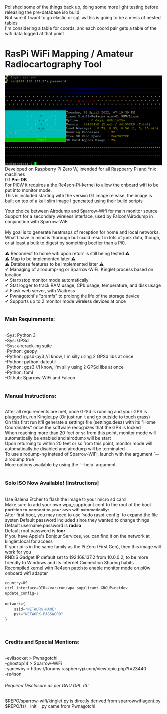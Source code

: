Polished some of the things back up, doing some more light testing before releasing the pre-database iso build <br>
Not sure if I want to go elastic or sql, as this is going to be a mess of nested tables <br>
I'm considering a table for coords, and each coord pair gets a table of the wifi data logged at that point <br>
# RasPi WiFi Mapping / Amateur Radiocartography Tool
![Image](https://github.com/radiocartographyenthusiast/Kinglet/blob/0.1-testing/kinglet-ssh.png?raw=true) <br>
Developed on Raspberry Pi Zero W, intended for all Raspberry Pi and \*nix machines <br>
0.1 <b>Pre-DB</b> <br>
For Pi0W it requires a the Re4son-Pi-Kernel to allow the onboard wifi to be put into monitor mode. <br> 
This is included starting with the version 0.1 image release, the image is built on top of a kali slim image I generated using their build scripts <br>
 <br>
Your choice between Airodump and Sparrow-Wifi for main monitor source <br>
Support for a secondary wireless interface, used by Falcon/Airodump in conjunction with Sparrow-WiFi <br>
<br>
My goal is to generate heatmaps of reception for home and local networks. What I have in mind is thorough but could result in lots of junk data, though, or at least a bulk to digest by something beefier than a Pi0. <br>
 <br>
⚠ Reconnect to home wifi upon return is still being tested ⚠ <br>
⚠ Map to be implemented later ⚠ <br>
⚠ Database features to be implemented later ⚠ <br>
✔ Managing of airodump-ng or Sparrow-WiFi: Kinglet process based on location <br>
✔ Start/stop monitor mode automatically <br>
✔ Stat logger to track RAM usage, CPU usage, temperature, and disk usage <br>
✔ Flask web server, with Waitress <br>
✔ Pwnagotchi's "zramfs" to prolong the life of the storage device <br>
✔ Supports up to 2 monitor mode wireless devices at once <br>
 <br>
<h3>Main Requirements:</h3> <br>
-Sys: Python 3 <br>
-Sys: GPSd <br>
-Sys: aircrack-ng suite <br>
-Python: geopy <br>
-Python: gpsd-py3 //I know, I'm silly using 2 GPSd libs at once<br>
-Python: python-dateutil <br>
-Python: gps3 //I know, I'm silly using 2 GPSd libs at once<br>
-Python: toml <br>
-Github: Sparrow-WiFi and Falcon <br>
 <br>
<h3>Manual Instructions:</h3> <br>
After all requirements are met, once GPSd is running and your GPS is plugged in, run Kinglet.py (Or just run it and go outside to touch grass) <br>
On this first run it'll generate a settings file (settings.deez) with its "Home Coordinates" once the software recognizes that the GPS is locked <br>
When reaching more than 20 feet or so from this point, monitor mode will automatically be enabled and airodump will be start <br>
Upon returning to within 20 feet or so from this point, monitor mode will automatically be disabled and airodump will be terminated <br>
To use airodump-ng instead of Sparrow-WiFi, launch with the argument `--airodump true` <br>
More options available by using the `--help` argument <br>
 <br>
<h3>Solo ISO Now Available! [Instructions]</h3> <br>
Use Balena Etcher to flash the image to your micro sd card <br>
Make sure to add your own wpa_supplicant.conf to the root of the boot partition to connect to your own wifi automatically: <br>
After first boot, you may need to use `sudo raspi-config` to expand the file systen <br?
<b>Default password included</b> since they wanted to change things<br>
Default username:password is <b>rad</b>:<b>io</b> <br>
Default root password is <b>toor</b> <br>
If you have Apple's Bonjour Services, you can find it on the network at kinglet.local for access <br>
If your pi is in the same family as the Pi Zero (First Gen), then this image will work for you <br>
RNDIS Gadget IP default set to 192.168.137.2 from 10.0.0.2, to be more friendly to Windows and its Internet Connection Sharing habits <br>
Recompiled kernel with Re4son patch to enable monitor mode on pi0w onboard wifi adapter <br>

``` python
country=US
ctrl_interface=DIR=/var/run/wpa_supplicant GROUP=netdev
update_config=1

network={
    ssid="NETWORK-NAME"
    psk="NETWORK-PASSWORD"
}
```
<br>
<h3>Credits and Special Mentions:</h3> <br>
-evilsocket > Pwnagotchi <br>
-ghostop14 > Sparrow-WiFi <br>
-yanewby > https://forums.raspberrypi.com/viewtopic.php?t=23440 <br>
-re4son
<h6>Required Disclosure as per GNU GPL v3:</h6>
$REPO/sparrow-wifi/kinglet.py is directly derived from sparrowwifiagent.py <br>
$REPO/fs/__init__.py came from Pwnagotchi <br>
